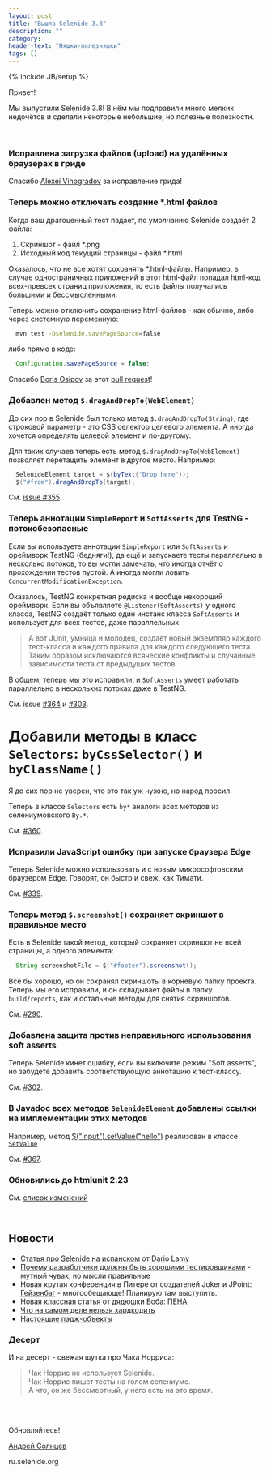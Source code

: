```yaml
---
layout: post
title: "Вышла Selenide 3.8"
description: ""
category:
header-text: "Няшки-полезняшки"
tags: []
---
```

{% include JB/setup %}

Привет!

Мы выпустили Selenide 3.8! В нём мы подправили много мелких недочётов и сделали некоторые небольшие, но полезные полезности. 

<br/>

### Исправлена загрузка файлов (upload) на удалённых браузерах в гриде

Спасибо [Alexei Vinogradov](https://github.com/vinogradoff) за исправление грида!

### Теперь можно отключать создание *.html файлов

Когда ваш драгоценный тест падает, по умолчанию Selenide создаёт 2 файла:

1. Скриншот - файл *.png
2. Исходный код текущий страницы - файл *.html
 
Оказалось, что не все хотят сохранять *.html-файлы. Например, в случае одностраничных приложений 
в этот html-файл попадал html-код всех-превсех страниц приложения, то есть файлы получались
большими и бессмысленными.

Теперь можно отключить сохранение html-файлов - как обычно, либо через системную переменную:

```bash
  mvn test -Dselenide.savePageSource=false
```

либо прямо в коде:

```java
  Configuration.savePageSource = false;
```

Спасибо [Boris Osipov](https://github.com/BorisOsipov) за этот [pull request](https://github.com/codeborne/selenide/pull/359)!

### Добавлен метод `$.dragAndDropTo(WebElement)`

До сих пор в Selenide был только метод `$.dragAndDropTo(String)`,
где строковой параметр - это CSS селектор целевого элемента. А иногда хочется определять целевой элемент и по-другому.

Для таких случаев теперь есть метод `$.dragAndDropTo(WebElement)` позволяет перетащить элемент в другое место. Например:

```java
  SelenideElement target = $(byText("Drop here"));
  $("#from").dragAndDropTo(target);
```

См. [issue #355](https://github.com/codeborne/selenide/issues/355)

### Теперь аннотации `SimpleReport` и `SoftAsserts` для TestNG - потокобезопасные

Если вы используете аннотации `SimpleReport` или `SoftAsserts` и фреймворк TestNG (бедняги!),
да ещё и запускаете тесты параллельно в несколько потоков, то вы могли замечать,
что иногда отчёт о прохождении тестов пустой. А иногда могли ловить `ConcurrentModificationException`.

Оказалось, TestNG конкретная редиска и вообще нехороший фреймворк. 
Если вы объявляете `@Listener(SoftAsserts)` у одного класса, TestNG 
создаёт только один инстанс класса `SoftAsserts` и использует для всех тестов, даже параллельных.

> А вот JUnit, умница и молодец, создаёт новый экземпляр каждого тест-класса и 
каждого правила для каждого следующего теста. Таким образом исключаются 
всяческие конфликты и случайные зависимости теста от предыдущих тестов. 

В общем, теперь мы это исправили, и `SoftAsserts` умеет работать параллельно в нескольких потоках
даже в TestNG. 

См. issue [#364](https://github.com/codeborne/selenide/issues/364) и 
[#303](https://github.com/codeborne/selenide/issues/303).

# Добавили методы в класс `Selectors`: `byCssSelector()` и `byClassName()`

Я до сих пор не уверен, что это так уж нужно, но народ просил.

Теперь в классе `Selectors` есть `by*` аналоги всех методов из селениумовского `By.*`.

См. [#360](https://github.com/codeborne/selenide/issues/360).

### Исправили JavaScript ошибку при запуске браузера Edge

Теперь Selenide можно использовать и с новым микрософтовским браузером Edge.
Говорят, он быстр и свеж, как Тимати. 

См. [#339](https://github.com/codeborne/selenide/issues/339).

### Теперь метод `$.screenshot()` сохраняет скриншот в правильное место

Есть в Selenide такой метод, который сохраняет скриншот не всей страницы, а одного элемента:

```java
  String screenshotFile = $("#footer").screenshot();
```

Всё бы хорошо, но он сохранял скриншоты в корневую папку проекта. 
Теперь мы его исправили, и он складывает файлы в папку `build/reports`, как и остальные методы для снятия скриншотов.

См. [#290](https://github.com/codeborne/selenide/issues/290).

### Добавлена защита против неправильного использования soft asserts 

Теперь Selenide кинет ошибку, если вы включите режим 
"Soft asserts", но забудете добавить соответствующую аннотацию к тест-классу.

См. [#302](https://github.com/codeborne/selenide/issues/302).

### В Javadoc всех методов `SelenideElement` добавлены ссылки на имплементации этих методов

Например, метод [$("input").setValue("hello")](https://selenide.org/javadoc/3.8/com/codeborne/selenide/SelenideElement.html#setValue-java.lang.String-)
реализован в классе [`SetValue`](https://selenide.org/javadoc/3.8/com/codeborne/selenide/commands/SetValue.html)

См. [#367](https://github.com/codeborne/selenide/issues/367).

### Обновились до htmlunit 2.23

См. [список изменений](http://htmlunit.sourceforge.net/changes-report.html#a2.23)

<br/>

## Новости 

* [Статья про Selenide на испанском](http://itech.folderit.net/1232/selenide-framework-for-testing-automation/) от Dario Lamy
* [Почему разработчики должны быть хорошими тестировщиками](http://asolntsev.github.io/ru/2016/08/05/why-programmer-cannot-be-true-tester/) - мутный чувак, но мысли правильные
* Новая крутая конференция в Питере от создателей Joker и JPoint: [Гейзенбаг](http://heisenbug.ru/) - многообещающе! Планирую там выступить. 
* Новая классная статья от дядюшки Боба: [ПЕНА](http://blog.cleancoder.com/uncle-bob/2016/07/27/TheChurn.html)
* [Что на самом деле нельзя хардкодить](http://asolntsev.github.io/ru/2016/07/08/what-is-hardcode/)
* [Настоящие пэдж-объекты](http://asolntsev.github.io/ru/2016/07/09/true-page-object/)

### Десерт

И на десерт - свежая шутка про Чака Норриса:

> Чак Норрис не использует Selenide.<br/>
> Чак Норрис пишет тесты на голом селениуме.<br/>
> А что, он же бессмертный, у него есть на это время.

<br/>
<br/>

Обновляйтесь!

[Андрей Солнцев](http://asolntsev.github.io/)

ru.selenide.org
